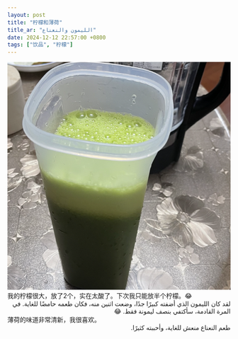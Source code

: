 ```yaml
---
layout: post
title: "柠檬和薄荷"
title_ar: "الليمون والنعناع"
date: 2024-12-12 22:57:00 +0800
tags: ["饮品", "柠檬"]
---
```


<img src="/assets/images/柠檬薄荷.png" alt="柠檬和薄荷" class="post-image">

<!--more-->

<!-- 双语内容上下显示 -->
<div class="bilingual">
  <div class="zh">
    我的柠檬很大，放了2个，实在太酸了。下次我只能放半个柠檬。😂
  </div>
  <div class="ar" dir="rtl">
    لقد كان الليمون الذي أضفته كبيرًا جدًا، وضعت اثنين منه، فكان طعمه حامضًا للغاية. في المرة القادمة، سأكتفي بنصف ليمونة فقط. 😂
  </div>
</div>

<div class="bilingual">
  <div class="zh">
    薄荷的味道非常清新，我很喜欢。
  </div>
  <div class="ar" dir="rtl">
    طعم النعناع منعش للغاية، وأحببته كثيرًا.
  </div>
</div>
